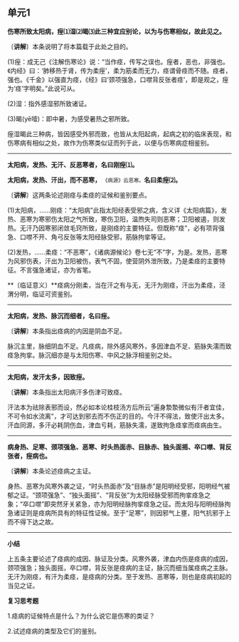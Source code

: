 ## 单元1

**伤寒所致太阳病，痓⑴湿⑵暍⑶此三种宜应别论，以为与伤寒相似，故此见之。**

〔**讲解**〕本条说明了将本篇载于此处之目的。

(1)痓：成无己《注解伤寒论》说：“当作痉，传写之误也。痓者，恶也，非强也。《内经》曰：‘肺移热于肾，传为柔痓’，柔为筋柔而无力，痉谓骨痉而不随。痉者，强也。《千金》以强直为痉，《经》曰‘颈项强急，口噤背反张者痉’，即是观之，痓为‘痉’字明矣。”此说可从。

(2)湿：指外感湿邪所致诸证。

(3)暍(yē噎)：即中暑，为感受暑热之邪所致。

痓湿暍此三种病，皆因感受外邪而致，也皆从太阳起病，起病之初的临床表现，和伤寒病有相似之处，故作为伤寒类似证而列于此，以便与伤寒病症相鉴别。

------

**太阳病，发热、无汗、反恶寒者，名曰刚痓⑴。**

**太阳病，发热、汗出，而不恶寒，** <small>《病源》云恶寒。</small>**名曰柔痓⑵。**

〔**讲解**〕这两条论述刚痉与柔痉的证候和鉴别要点。

(1)太阳病，……刚痉：“太阳病”此指太阳经表受邪之病，含义详《太阳病篇》，发热、恶寒为寒邪伤太阳之气所致，寒伤卫阳，温煦失司则恶寒；卫阳被遏，则发热。无汗乃因寒邪闭敛毛窍所致，是刚痉的主要特征。但既称“痉”，必有项背强急、口噤不开、角弓反张等太阳经脉受邪，筋脉拘挛等证。

(2)发热，……柔痉：“不恶寒”，《诸病源候论》卷七无“不”字，为是。发热，恶寒为风邪伤表，汗出为卫阳被伤，表气不固，使营阴外泄所致，乃是柔痉的主要特征。不言强急诸证，亦为省笔。

**〔临证意义〕**痉病分刚柔，当在汗之有与无，无汗为刚痉，汗出为柔痉，泾渭分明，临证可资鉴别。

------

**太阳病，发热、脉沉而细者，名曰痓。**

〔**讲解**〕本条指出痉病的内因是阴血不足。

脉沉主里，脉细阴血不足。凡痉病，除外感风寒外，多因津血不足、筋脉失濡而致痉急拘挛。脉沉细亦是与太阳伤寒、中风之脉浮相鉴别之处。

------

**太阳病，发汗太多，因致痓。**

〔**讲解**〕本条指出太阳病汗多伤津可致痉。

汗法本为祛除表邪而设，然必如本论桂枝汤方后所云“遍身漐漐微似有汗者宜佳，不可令如水流离”，才可达到邪去而不伤正的目的。今汗不得法，致使汗出太多。汗血同源，多汗必耗阴伤血，津血亏耗，筋脉失濡，遂致拘急痉挛而痉病由生。

------

**病身热、足寒、颈项强急、恶寒、时头热面赤、目脉赤、独头面摇、卒口噤、背反张者，痓病也。**

〔**讲解**〕本条论述痉病之主证。

身热、恶寒为风寒外袭之证，“时头热面赤”及“目脉赤”是阳明经受邪，阳明经气被郁之证。“颈项强急”、“独头面摇”、“背反张”为太阳经脉受邪而拘挛痉急之象；“卒口噤”即突然牙关紧急，亦为阳明经脉拘挛痉急之征。而太阳与阳明经脉拘急诸证则是痉病所具有的特征性证候。至于“足寒”，则因邪气上壅，阳气抗邪于上而不得下达之故。

------

**小结**

上五条主要论述了痉病的成因、脉证及分类。风寒外袭，津血内伤是痉病的成因，颈项强急；独头面摇，卒口噤，背反张是痉病的主证，脉沉而细当属痉病之主脉。无汗为刚痉，有汗为柔痉，是痉病的分类。至于发热、恶寒等，则也是痉病初起的当见之证。

**复习思考题**

1.痉病的证候特点是什么？为什么说它是伤寒的类证？

2.试述痉病的类型及它们的鉴别。